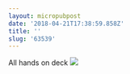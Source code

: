 ```yaml
---
layout: micropubpost
date: '2018-04-21T17:38:59.858Z'
title: ''
slug: '63539'
---
```

All hands on deck ![](http://mathiasaggerbo.dk/assets/IMG_2558.jpeg)
